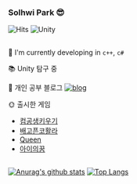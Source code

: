 ### Solhwi Park 😎

![Hits](https://hits.seeyoufarm.com/api/count/incr/badge.svg?url=https%3A%2F%2Fgithub.com%2Fsolhwi%2Fhit-counter&count_bg=%230AABAE&title_bg=%23555555&title=hits&edge_flat=false)
![Unity](https://img.shields.io/badge/Unity-555555?style=flat&logo=Unity&logoColor=white)

##

🔭  I'm currently developing in `c++`, `c#`

📚  Unity 탐구 중

💌  개인 공부 블로그
[![blog](http://img.shields.io/badge/blog-Tistory-03C75A?style=flatr&link=https://blog.naver.com/psh50zmfhtm)](https://blog.naver.com/psh50zmfhtm)

🌞 출시한 게임
  
- [컴공생키우기](https://play.google.com/store/apps/details?id=com.EXPstudio.RaisingStudent)
- [배고픈코활라](https://play.google.com/store/apps/details?id=com.expStudio.android.koalaarcher)
- [Queen](https://play.google.com/store/apps/details?id=com.exp.queen)
- [아이의꿈](https://play.google.com/store/apps/details?id=com.ExP.TheDream)

##

[![Anurag's github stats](https://github-readme-stats.vercel.app/api?username=solhwi&hide=issues&count_private=true&show_icons=true&line_height=24&custom_title=Github%20Stats&bg_color=363945&title_color=F5DF4D&icon_color=FDAC53&text_color=A0DAA9)](https://github.com/anuraghazra/github-readme-stats)
[![Top Langs](https://github-readme-stats.vercel.app/api/top-langs/?username=solhwi&layout=compact&bg_color=363945&title_color=F5DF4D&icon_color=FDAC53&text_color=A0DAA9)](https://github.com/anuraghazra/github-readme-stats)
